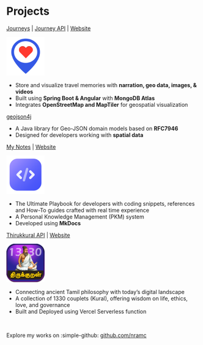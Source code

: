 # Projects

[Journeys](https://github.com/nramc/journeys) | [Journey API](https://github.com/nramc/journey-api) | [Website](https://nramc.github.io/journeys/)

<img src="assets/projects/journeys/journey-logo-512x512.png" class="float-left" width="100" height="100" alt="Journey">

- Store and visualize travel memories with **narration, geo data, images, & videos**
- Built using **Spring Boot & Angular** with **MongoDB Atlas**
- Integrates **OpenStreetMap and MapTiler** for geospatial visualization

[geojson4j](https://github.com/)

- A Java library for Geo-JSON domain models based on **RFC7946**
- Designed for developers working with **spatial data**

[My Notes](https://github.com/) | [Website](https://)

<img src="assets/projects/my-notes/my-notes-logo.png" class="float-left" width="100" height="100" alt="My Notes">

- The Ultimate Playbook for developers with coding snippets, references and How-To guides crafted with real time
  experience
- A Personal Knowledge Management (PKM) system
- Developed using **MkDocs**

[Thirukkural API](https://github.com/nramc/thirukkural-api) | [Website](https://tamil-kural-api.vercel.app/)

<img src="assets/projects/thirukkural/thirukkural-logo.webp" class="float-left" width="100" height="100" alt="Thurukkural">

- Connecting ancient Tamil philosophy with today’s digital landscape
- A collection of 1330 couplets (Kural), offering wisdom on life, ethics, love, and governance
- Built and Deployed using Vercel Serverless function

<br />

Explore my works on  :simple-github: [github.com/nramc](https://github.com/nramc) 
